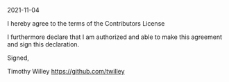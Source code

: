 2021-11-04

I hereby agree to the terms of the Contributors License

I furthermore declare that I am authorized and able to make this
agreement and sign this declaration.

Signed,

Timothy Willey
https://github.com/twilley
